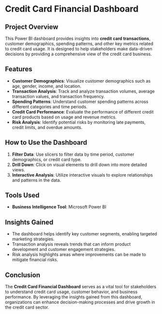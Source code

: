 # Credit Card Financial Dashboard

## Project Overview
This Power BI dashboard provides insights into **credit card transactions**, customer demographics, spending patterns, and other key metrics related to credit card usage. It is designed to help stakeholders make data-driven decisions by providing a comprehensive view of the credit card business.

## Features
- **Customer Demographics**: Visualize customer demographics such as age, gender, income, and location.
- **Transaction Analysis**: Track and analyze transaction volumes, average transaction values, and transaction frequency.
- **Spending Patterns**: Understand customer spending patterns across different categories and time periods.
- **Credit Card Performance**: Evaluate the performance of different credit card products based on usage and revenue metrics.
- **Risk Analysis**: Identify potential risks by monitoring late payments, credit limits, and overdue amounts.

## How to Use the Dashboard
1. **Filter Data**: Use slicers to filter data by time period, customer demographics, or credit card type.
2. **Drill Down**: Click on visual elements to drill down into more detailed views.
3. **Interactive Analysis**: Utilize interactive visuals to explore relationships and patterns in the data.

## Tools Used
- **Business Intelligence Tool**: Microsoft Power BI

## Insights Gained
- The dashboard helps identify key customer segments, enabling targeted marketing strategies.
- Transaction analysis reveals trends that can inform product development and customer engagement strategies.
- Risk analysis highlights areas where improvements can be made to mitigate financial risks.

## Conclusion
The **Credit Card Financial Dashboard** serves as a vital tool for stakeholders to understand credit card usage, customer behavior, and business performance. By leveraging the insights gained from this dashboard, organizations can enhance decision-making processes and drive growth in the credit card sector.
